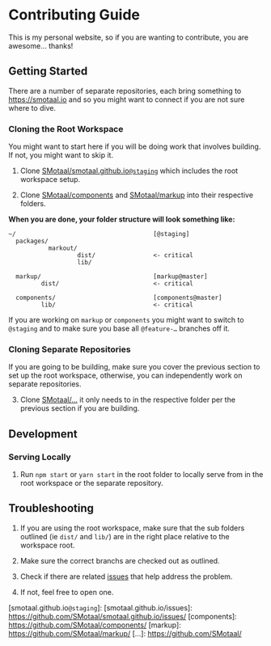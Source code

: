 ﻿# Contributing Guide

This is my personal website, so if you are wanting to contribute, you are awesome… thanks!

## Getting Started

There are a number of separate repositories, each bring something to https://smotaal.io and so you might want to connect if you are not sure where to dive.

### Cloning the Root Workspace

You might want to start here if you will be doing work that involves building. If not, you might want to skip it.

1. Clone [SMotaal/smotaal.github.io`@staging`](https://github.com/SMotaal/smotaal.github.io/tree/staging/) which includes the root workspace setup.

2. Clone [SMotaal/components](https://github.com/SMotaal/components/) and [SMotaal/markup](https://github.com/SMotaal/markup/) into their respective folders.

**When you are done, your folder structure will look something like:**

```
~/                                      [@staging]
  packages/
           markout/
                   dist/                <- critical
                   lib/

  markup/                               [markup@master]
         dist/                          <- critical

  components/                           [components@master]
         lib/                           <- critical
```

If you are working on `markup` or `components` you might want to switch to `@staging` and to make sure you base all `@feature-…` branches off it.

### Cloning Separate Repositories

If you are going to be building, make sure you cover the previous section to set up the root workspace, otherwise, you can independently work on separate repositories.

3. Clone [SMotaal/…](https://github.com/SMotaal/) it only needs to in the respective folder per the previous section if you are building.

## Development

### Serving Locally

1. Run `npm start` or `yarn start` in the root folder to locally serve from in the root workspace or the separate repository.

## Troubleshooting

1. If you are using the root workspace, make sure that the sub folders outlined (ie `dist/` and `lib/`) are in the right place relative to the workspace root.

2. Make sure the correct branchs are checked out as outlined.

3. Check if there are related [issues](https://github.com/SMotaal/smotaal.github.io/issues/) that help address the problem.

4. If not, feel free to open one.

[smotaal.github.io`@staging`]:
[smotaal.github.io/issues]: https://github.com/SMotaal/smotaal.github.io/issues/
[components]: https://github.com/SMotaal/components/
[markup]: https://github.com/SMotaal/markup/
[…]: https://github.com/SMotaal/
